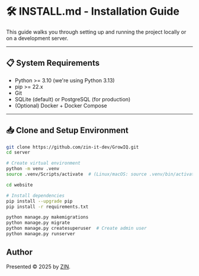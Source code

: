 # 🛠️ INSTALL.md - Installation Guide

This guide walks you through setting up and running the project locally or on a development server.

---

## 📋 System Requirements

-   Python >= 3.10 (we're using Python 3.13)
-   pip >= 22.x
-   Git
-   SQLite (default) or PostgreSQL (for production)
-   (Optional) Docker + Docker Compose

---

## 📥 Clone and Setup Environment

```bash
git clone https://github.com/zin-it-dev/GrowIQ.git
cd server

# Create virtual environment
python -m venv .venv
source .venv/Scripts/activate  # (Linux/macOS: source .venv/bin/activate)

cd website

# Install dependencies
pip install --upgrade pip
pip install -r requirements.txt

python manage.py makemigrations
python manage.py migrate
python manage.py createsuperuser  # Create admin user
python manage.py runserver
```

## Author

Presented &copy; 2025 by [ZIN](https://github.com/zin-it-dev/).
